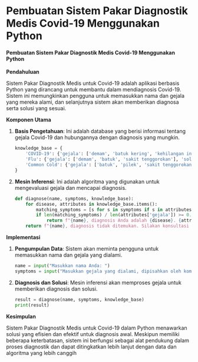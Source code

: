 # Pembuatan Sistem Pakar Diagnostik Medis Covid-19 Menggunakan Python

#### Pembuatan Sistem Pakar Diagnostik Medis Covid-19 Menggunakan Python

**Pendahuluan**

Sistem Pakar Diagnostik Medis untuk Covid-19 adalah aplikasi berbasis Python yang dirancang untuk membantu dalam mendiagnosis Covid-19. Sistem ini memungkinkan pengguna untuk memasukkan nama dan gejala yang mereka alami, dan selanjutnya sistem akan memberikan diagnosa serta solusi yang sesuai.

**Komponen Utama**

1.  **Basis Pengetahuan**: Ini adalah database yang berisi informasi tentang gejala Covid-19 dan hubungannya dengan diagnosis yang mungkin.

    ```python
    knowledge_base = {
        'COVID-19': {'gejala': ['demam', 'batuk kering', 'kehilangan indera perasa dan penciuman'], 'solusi': 'Segera lakukan tes PCR dan isolasi diri'},
        'Flu': {'gejala': ['demam', 'batuk', 'sakit tenggorokan'], 'solusi': 'Istirahat cukup dan konsumsi obat flu'},
        'Common Cold': {'gejala': ['batuk', 'pilek', 'sakit tenggorokan'], 'solusi': 'Istirahat dan minum obat pereda batuk'}
    }
    ```
2.  **Mesin Inferensi**: Ini adalah algoritma yang digunakan untuk mengevaluasi gejala dan mencapai diagnosis.

    ```python
    def diagnose(name, symptoms, knowledge_base):
        for disease, attributes in knowledge_base.items():
            matching_symptoms = [s for s in symptoms if s in attributes['gejala']]
            if len(matching_symptoms) / len(attributes['gejala']) >= 0.3:  # At least 30% match
                return f"{name}, diagnosis Anda adalah {disease}. {attributes['solusi']}"
        return f"{name}, diagnosis tidak ditemukan. Silakan konsultasi dengan dokter."

    ```

**Implementasi**

1.  **Pengumpulan Data**: Sistem akan meminta pengguna untuk memasukkan nama dan gejala yang dialami.

    ```python
    name = input("Masukkan nama Anda: ")
    symptoms = input("Masukkan gejala yang dialami, dipisahkan oleh koma: ").split(',')
    ```
2.  **Diagnosis dan Solusi**: Mesin inferensi akan memproses gejala untuk memberikan diagnosis dan solusi.

    ```python
    result = diagnose(name, symptoms, knowledge_base)
    print(result)
    ```

**Kesimpulan**

Sistem Pakar Diagnostik Medis untuk Covid-19 dalam Python menawarkan solusi yang efisien dan efektif untuk diagnosis awal. Meskipun memiliki beberapa keterbatasan, sistem ini berfungsi sebagai alat pendukung dalam proses diagnostik dan dapat ditingkatkan lebih lanjut dengan data dan algoritma yang lebih canggih
